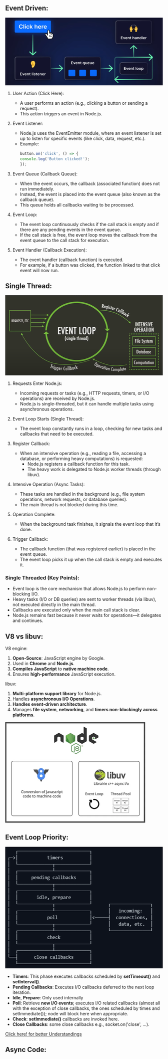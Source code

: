 ## Event Driven:

![alt text](image.png)

1. User Action (Click Here):
    * A user performs an action (e.g., clicking a button or sending a request).
    * This action triggers an event in Node.js.

2. Event Listener:
    * Node.js uses the EventEmitter module, where an event listener is set up to listen for specific events (like click, data, request, etc.).
    * Example:
        ```js
        button.on('click', () => {
        console.log('Button clicked!');
        });
        ```

3. Event Queue (Callback Queue):
    * When the event occurs, the callback (associated function) does not run immediately.
    * Instead, the event is placed into the event queue (also known as the callback queue).
    * This queue holds all callbacks waiting to be processed.

4. Event Loop:
    * The event loop continuously checks if the call stack is empty and if there are any pending events in the event queue.
    * If the call stack is free, the event loop moves the callback from the event queue to the call stack for execution.

5. Event Handler (Callback Execution):
    * The event handler (callback function) is executed.
    * For example, if a button was clicked, the function linked to that click event will now run.


## Single Thread:

![alt text](image-1.png)

1. Requests Enter Node.js:
    * Incoming requests or tasks (e.g., HTTP requests, timers, or I/O operations) are received by Node.js.
    * Node.js is single-threaded, but it can handle multiple tasks using asynchronous operations.

2. Event Loop Starts (Single Thread):
    * The event loop constantly runs in a loop, checking for new tasks and callbacks that need to be executed.

3. Register Callback:
    * When an intensive operation (e.g., reading a file, accessing a database, or performing heavy computations) is requested:
        * Node.js registers a callback function for this task.
        * The heavy work is delegated to Node.js worker threads (through libuv).

4. Intensive Operation (Async Tasks):
    * These tasks are handled in the background (e.g., file system operations, network requests, or database queries).
    * The main thread is not blocked during this time.

5. Operation Complete:
    * When the background task finishes, it signals the event loop that it’s done.

6. Trigger Callback:
    * The callback function (that was registered earlier) is placed in the event queue.
    * The event loop picks it up when the call stack is empty and executes it.


### Single Threaded (Key Points):
* Event loop is the core mechanism that allows Node.js to perform non-blocking I/O.
* Heavy tasks (I/O or DB queries) are sent to worker threads (via libuv), not executed directly in the main thread.
* Callbacks are executed only when the main call stack is clear.
* Node.js remains fast because it never waits for operations—it delegates and continues.


## V8 vs libuv:

V8 engine:
1. **Open-Source**: JavaScript engine by Google.
2. Used in **Chrome** and **Node.js**.
3. **Compiles JavaScript** to **native machine code**.
4. Ensures **high-performance** JavaScript execution.

libuv:
1. **Multi-platform support library** for Node.js.
2. Handles **asynchronous I/O Operations**.
3. **Handles event-driven architecture**.
4. Manages **file system**, **networking**, and **timers non-blockingly** **across platforms**.

![alt text](image-2.png)


## Event Loop Priority:

![alt text](image-3.png)

* **Timers**: This phase executes callbacks scheduled by **setTimeout()** and **setInterval()**.
* **Pending Callbacks**: Executes I/O callbacks deferred to the next loop iteration.
* **Idle**, **Prepare**: Only used internally
* **Poll**: Retrieve **new I/O events**; executes I/O related callbacks (almost all with the exception of close callbacks, the ones scheduled by times and setImmediate()); node will block here when appropriate.
* **Check**: **setImmediate()** callbacks are invoked here.
* **Close Callbacks**: some close callbacks e.g., socket.on('close', ...).

[Click here! for better Understandings](https://youtu.be/Pk9J0SvNXUs?t=1016)


## Async Code:
